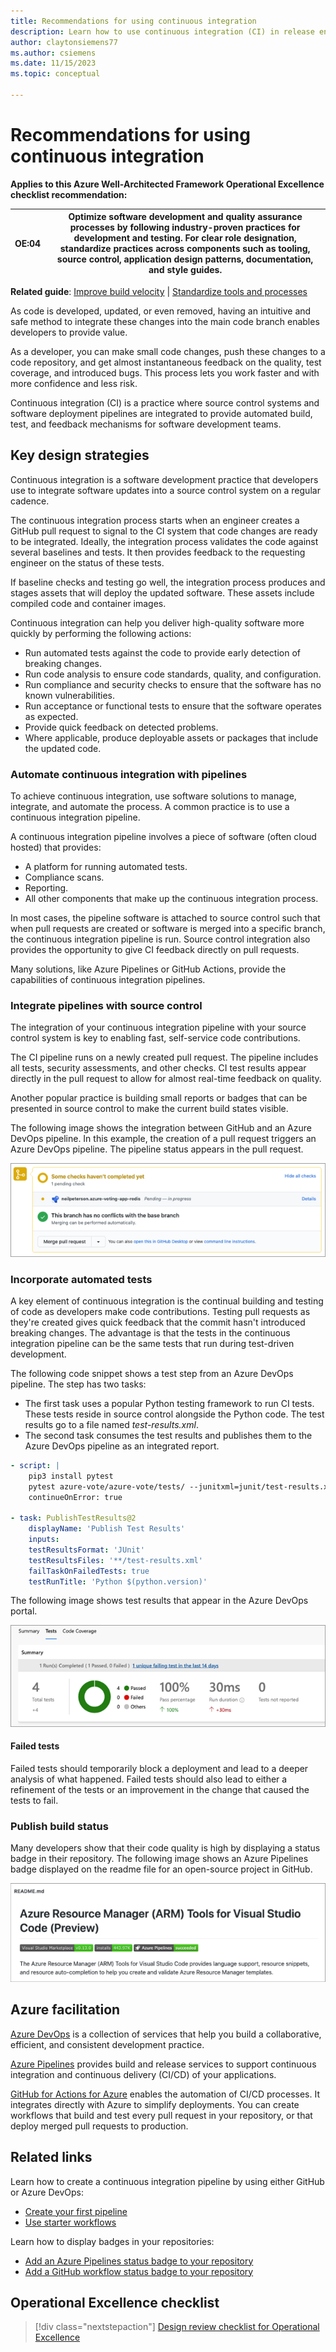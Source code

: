 ```yaml
---
title: Recommendations for using continuous integration
description: Learn how to use continuous integration (CI) in release engineering, source control integration, test integration, and more.
author: claytonsiemens77
ms.author: csiemens
ms.date: 11/15/2023
ms.topic: conceptual

---
```


# Recommendations for using continuous integration

**Applies to this Azure Well-Architected Framework Operational Excellence checklist recommendation:**

|**OE:04**| Optimize software development and quality assurance processes by following industry-proven practices for development and testing. For clear role designation, standardize practices across components such as tooling, source control, application design patterns, documentation, and style guides. |
|---|---|

**Related guide**: [Improve build velocity](release-engineering-performance.md) | [Standardize tools and processes](tools-processes.md)

As code is developed, updated, or even removed, having an intuitive and safe method to integrate these changes into the main code branch enables developers to provide value.

As a developer, you can make small code changes, push these changes to a code repository, and get almost instantaneous feedback on the quality, test coverage, and introduced bugs. This process lets you work faster and with more confidence and less risk.

Continuous integration (CI) is a practice where source control systems and software deployment pipelines are integrated to provide automated build, test, and feedback mechanisms for software development teams.

## Key design strategies

Continuous integration is a software development practice that developers use to integrate software updates into a source control system on a regular cadence.

The continuous integration process starts when an engineer creates a GitHub pull request to signal to the CI system that code changes are ready to be integrated. Ideally, the integration process validates the code against several baselines and tests. It then provides feedback to the requesting engineer on the status of these tests.

If baseline checks and testing go well, the integration process produces and stages assets that will deploy the updated software. These assets include compiled code and container images.

Continuous integration can help you deliver high-quality software more quickly by performing the following actions:

- Run automated tests against the code to provide early detection of breaking changes.
- Run code analysis to ensure code standards, quality, and configuration.
- Run compliance and security checks to ensure that the software has no known vulnerabilities.
- Run acceptance or functional tests to ensure that the software operates as expected.
- Provide quick feedback on detected problems.
- Where applicable, produce deployable assets or packages that include the updated code.

### Automate continuous integration with pipelines

To achieve continuous integration, use software solutions to manage, integrate, and automate the process. A common practice is to use a continuous integration pipeline.

A continuous integration pipeline involves a piece of software (often cloud hosted) that provides:

- A platform for running automated tests.
- Compliance scans.
- Reporting.
- All other components that make up the continuous integration process.

In most cases, the pipeline software is attached to source control such that when pull requests are created or software is merged into a specific branch, the continuous integration pipeline is run. Source control integration also provides the opportunity to give CI feedback directly on pull requests.

Many solutions, like Azure Pipelines or GitHub Actions, provide the capabilities of continuous integration pipelines.

### Integrate pipelines with source control

The integration of your continuous integration pipeline with your source control system is key to enabling fast, self-service code contributions.

The CI pipeline runs on a newly created pull request. The pipeline includes all tests, security assessments, and other checks. CI test results appear directly in the pull request to allow for almost real-time feedback on quality.

Another popular practice is building small reports or badges that can be presented in source control to make the current build states visible.

The following image shows the integration between GitHub and an Azure DevOps pipeline. In this example, the creation of a pull request triggers an Azure DevOps pipeline. The pipeline status appears in the pull request.

![Screenshot of an Azure DevOps status badge in a GitHub repository.](media/release-engineering-continuous-integration/azure-devops-github-status.png)

### Incorporate automated tests

A key element of continuous integration is the continual building and testing of code as developers make code contributions. Testing pull requests as they're created gives quick feedback that the commit hasn't introduced breaking changes. The advantage is that the tests in the continuous integration pipeline can be the same tests that run during test-driven development.

The following code snippet shows a test step from an Azure DevOps pipeline. The step has two tasks:

- The first task uses a popular Python testing framework to run CI tests. These tests reside in source control alongside the Python code. The test results go to a file named *test-results.xml*.
- The second task consumes the test results and publishes them to the Azure DevOps pipeline as an integrated report.

```yaml
- script: |
    pip3 install pytest
    pytest azure-vote/azure-vote/tests/ --junitxml=junit/test-results.xml
    continueOnError: true

- task: PublishTestResults@2
    displayName: 'Publish Test Results'
    inputs:
    testResultsFormat: 'JUnit'
    testResultsFiles: '**/test-results.xml'
    failTaskOnFailedTests: true
    testRunTitle: 'Python $(python.version)'
```

The following image shows test results that appear in the Azure DevOps portal.

![Screenshot of Azure DevOps pipeline tests in the Azure DevOps portal.](media/release-engineering-continuous-integration/azure-devops-tests.png)

#### Failed tests

Failed tests should temporarily block a deployment and lead to a deeper analysis of what happened. Failed tests should also lead to either a refinement of the tests or an improvement in the change that caused the tests to fail.

### Publish build status

Many developers show that their code quality is high by displaying a status badge in their repository. The following image shows an Azure Pipelines badge displayed on the readme file for an open-source project in GitHub.

![Screenshot of an Azure Pipelines badge on a readme file in GitHub.](media/release-engineering-continuous-integration/github-status-badge.png)

## Azure facilitation

[Azure DevOps](/azure/devops/user-guide/what-is-azure-devops) is a collection of services that help you build a collaborative, efficient, and consistent development practice.

[Azure Pipelines](https://azure.microsoft.com/services/devops/pipelines/) provides build and release services to support continuous integration and continuous delivery (CI/CD) of your applications.

[GitHub for Actions for Azure](https://azure.github.io/actions/) enables the automation of CI/CD processes. It integrates directly with Azure to simplify deployments. You can create workflows that build and test every pull request in your repository, or that deploy merged pull requests to production.

## Related links

Learn how to create a continuous integration pipeline by using either GitHub or Azure DevOps:

- [Create your first pipeline](/azure/devops/pipelines/create-first-pipeline?preserve-view=true&view=azure-devops)
- [Use starter workflows](https://docs.github.com/free-pro-team@latest/actions/guides/setting-up-continuous-integration-using-workflow-templates)

Learn how to display badges in your repositories:

- [Add an Azure Pipelines status badge to your repository](/azure/devops/pipelines/create-first-pipeline?preserve-view=true&tabs=java%2ctfs-2018-2%2cbrowser&view=azure-devops#add-a-status-badge-to-your-repository)
- [Add a GitHub workflow status badge to your repository](https://docs.github.com/free-pro-team@latest/actions/managing-workflow-runs/adding-a-workflow-status-badge)

## Operational Excellence checklist

> [!div class="nextstepaction"]
> [Design review checklist for Operational Excellence](checklist.md)
